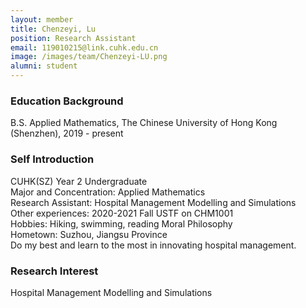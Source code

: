 ```yaml
---
layout: member
title: Chenzeyi, Lu
position: Research Assistant
email: 119010215@link.cuhk.edu.cn
image: /images/team/Chenzeyi-LU.png
alumni: student
---
```


### Education Background
B.S. Applied Mathematics, The Chinese University of Hong Kong (Shenzhen), 2019 - present

### Self Introduction
CUHK(SZ) Year 2 Undergraduate <br/>
Major and Concentration: Applied Mathematics <br/> 
Research Assistant: Hospital Management Modelling and Simulations <br/>
Other experiences: 2020-2021 Fall USTF on CHM1001 <br/>
Hobbies: Hiking, swimming, reading Moral Philosophy <br/>
Hometown: Suzhou, Jiangsu Province <br/>
Do my best and learn to the most in innovating hospital management.

### Research Interest
Hospital Management Modelling and Simulations